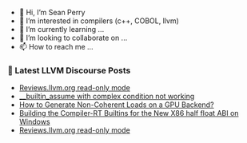 - 👋 Hi, I’m Sean Perry
- 👀 I’m interested in compilers (c++, COBOL, llvm)
- 🌱 I’m currently learning ...
- 💞️ I’m looking to collaborate on ...
- 📫 How to reach me ...

<!---
s66perry/s66perry is a ✨ special ✨ repository because its `README.md` (this file) appears on your GitHub profile.
You can click the Preview link to take a look at your changes.
--->
### 📕 Latest LLVM Discourse Posts

<!-- DISCOURSE-LLVM:START -->
- [Reviews.llvm.org read-only mode](https://discourse.llvm.org/t/reviews-llvm-org-read-only-mode/73289#post_4)
- [__builtin_assume with complex condition not working](https://discourse.llvm.org/t/builtin-assume-with-complex-condition-not-working/73267#post_7)
- [How to Generate Non-Coherent Loads on a GPU Backend?](https://discourse.llvm.org/t/how-to-generate-non-coherent-loads-on-a-gpu-backend/73275#post_2)
- [Building the Compiler-RT Builtins for the New X86 half float ABI on Windows](https://discourse.llvm.org/t/building-the-compiler-rt-builtins-for-the-new-x86-half-float-abi-on-windows/73292#post_1)
- [Reviews.llvm.org read-only mode](https://discourse.llvm.org/t/reviews-llvm-org-read-only-mode/73289#post_3)
<!-- DISCOURSE-LLVM:END -->
